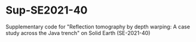 # Sup-SE2021-40
Supplementary code for "Reflection tomography by depth warping: A case study across the Java trench" on Solid Earth (SE-2021-40)

